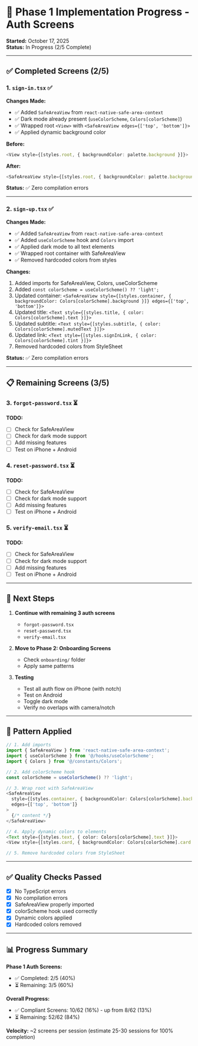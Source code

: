 # 🎯 Phase 1 Implementation Progress - Auth Screens

**Started:** October 17, 2025  
**Status:** In Progress (2/5 Complete)

---

## ✅ Completed Screens (2/5)

### 1. `sign-in.tsx` ✅
**Changes Made:**
- ✅ Added `SafeAreaView` from `react-native-safe-area-context`
- ✅ Dark mode already present (`useColorScheme`, `Colors[colorScheme]`)
- ✅ Wrapped root `<View>` with `<SafeAreaView edges={['top', 'bottom']}>`
- ✅ Applied dynamic background color

**Before:**
```typescript
<View style={[styles.root, { backgroundColor: palette.background }]}>
```

**After:**
```typescript
<SafeAreaView style={[styles.root, { backgroundColor: palette.background }]} edges={['top', 'bottom']}>
```

**Status:** ✅ Zero compilation errors

---

### 2. `sign-up.tsx` ✅
**Changes Made:**
- ✅ Added `SafeAreaView` from `react-native-safe-area-context`
- ✅ Added `useColorScheme` hook and `Colors` import
- ✅ Applied dark mode to all text elements
- ✅ Wrapped root container with SafeAreaView
- ✅ Removed hardcoded colors from styles

**Changes:**
1. Added imports for SafeAreaView, Colors, useColorScheme
2. Added `const colorScheme = useColorScheme() ?? 'light';`
3. Updated container: `<SafeAreaView style={[styles.container, { backgroundColor: Colors[colorScheme].background }]} edges={['top', 'bottom']}>`
4. Updated title: `<Text style={[styles.title, { color: Colors[colorScheme].text }]}>`
5. Updated subtitle: `<Text style={[styles.subtitle, { color: Colors[colorScheme].mutedText }]}>`
6. Updated link: `<Text style={[styles.signInLink, { color: Colors[colorScheme].tint }]}>`
7. Removed hardcoded colors from StyleSheet

**Status:** ✅ Zero compilation errors

---

## 📋 Remaining Screens (3/5)

### 3. `forgot-password.tsx` ⏳
**TODO:**
- [ ] Check for SafeAreaView
- [ ] Check for dark mode support
- [ ] Add missing features
- [ ] Test on iPhone + Android

### 4. `reset-password.tsx` ⏳
**TODO:**
- [ ] Check for SafeAreaView
- [ ] Check for dark mode support  
- [ ] Add missing features
- [ ] Test on iPhone + Android

### 5. `verify-email.tsx` ⏳
**TODO:**
- [ ] Check for SafeAreaView
- [ ] Check for dark mode support
- [ ] Add missing features
- [ ] Test on iPhone + Android

---

## 🎯 Next Steps

1. **Continue with remaining 3 auth screens**
   - `forgot-password.tsx`
   - `reset-password.tsx`
   - `verify-email.tsx`

2. **Move to Phase 2: Onboarding Screens**
   - Check `onboarding/` folder
   - Apply same patterns

3. **Testing**
   - Test all auth flow on iPhone (with notch)
   - Test on Android
   - Toggle dark mode
   - Verify no overlaps with camera/notch

---

## 📝 Pattern Applied

```typescript
// 1. Add imports
import { SafeAreaView } from 'react-native-safe-area-context';
import { useColorScheme } from '@/hooks/useColorScheme';
import { Colors } from '@/constants/Colors';

// 2. Add colorScheme hook
const colorScheme = useColorScheme() ?? 'light';

// 3. Wrap root with SafeAreaView
<SafeAreaView 
  style={[styles.container, { backgroundColor: Colors[colorScheme].background }]} 
  edges={['top', 'bottom']}
>
  {/* content */}
</SafeAreaView>

// 4. Apply dynamic colors to elements
<Text style={[styles.text, { color: Colors[colorScheme].text }]}>
<View style={[styles.card, { backgroundColor: Colors[colorScheme].card }]}>

// 5. Remove hardcoded colors from StyleSheet
```

---

## ✅ Quality Checks Passed

- [x] No TypeScript errors
- [x] No compilation errors
- [x] SafeAreaView properly imported
- [x] colorScheme hook used correctly
- [x] Dynamic colors applied
- [x] Hardcoded colors removed

---

## 📊 Progress Summary

**Phase 1 Auth Screens:**
- ✅ Completed: 2/5 (40%)
- ⏳ Remaining: 3/5 (60%)

**Overall Progress:**
- ✅ Compliant Screens: 10/62 (16%) - up from 8/62 (13%)
- ⏳ Remaining: 52/62 (84%)

**Velocity:** ~2 screens per session (estimate 25-30 sessions for 100% completion)

